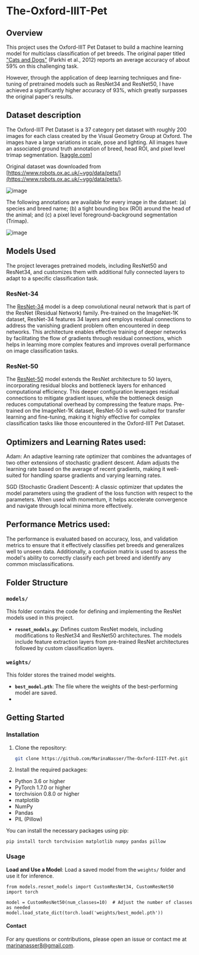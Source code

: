 # The-Oxford-IIIT-Pet
## Overview
This project uses the Oxford-IIIT Pet Dataset to build a machine learning model for multiclass classification of pet breeds. The original paper titled ["Cats and Dogs"](https://www.robots.ox.ac.uk/~vgg/publications/2012/parkhi12a/) (Parkhi et al., 2012) reports an average accuracy of about 59% on this challenging task.

However, through the application of deep learning techniques and fine-tuning of pretrained models such as ResNet34 and ResNet50, I have achieved a significantly higher accuracy of 93%, which greatly surpasses the original paper's results.



## Dataset description
The Oxford-IIIT Pet Dataset is a 37 category pet dataset with roughly 200 images for each class created by the Visual Geometry Group at Oxford. The images have a large variations in scale, pose and lighting. All images have an associated ground truth annotation of breed, head ROI, and pixel level trimap segmentation. [[kaggle.com](https://www.robots.ox.ac.uk/~vgg/data/pets/)]

Original dataset was downloaded from [https://www.robots.ox.ac.uk/~vgg/data/pets/](https://www.robots.ox.ac.uk/~vgg/data/pets/).

![image](https://github.com/user-attachments/assets/55957e1c-adb4-4309-a561-63b77d5860fe)

The following annotations are available for every image in the dataset: (a) species and breed name; (b) a tight bounding box (ROI) around the head of the animal; and (c) a pixel level foreground-background segmentation (Trimap).

![image](https://github.com/user-attachments/assets/ae31a3b0-805f-405e-8add-dd1c21b2f43a)



## Models Used
The project leverages pretrained models, including ResNet50 and ResNet34, and customizes them with additional fully connected layers to adapt to a specific classification task.

### ResNet-34
The [ResNet-34](https://pytorch.org/vision/main/models/generated/torchvision.models.resnet34.html#torchvision.models.resnet34) model is a deep convolutional neural network that is part of the ResNet (Residual Network) family. Pre-trained on the ImageNet-1K dataset, ResNet-34 features 34 layers and employs residual connections to address the vanishing gradient problem often encountered in deep networks. This architecture enables effective training of deeper networks by facilitating the flow of gradients through residual connections, which helps in learning more complex features and improves overall performance on image classification tasks.

### ResNet-50
The [ResNet-50](https://pytorch.org/vision/main/models/generated/torchvision.models.resnet50.html#torchvision.models.resnet50) model extends the ResNet architecture to 50 layers, incorporating residual blocks and bottleneck layers for enhanced computational efficiency. This deeper configuration leverages residual connections to mitigate gradient issues, while the bottleneck design reduces computational overhead by compressing the feature maps. Pre-trained on the ImageNet-1K dataset, ResNet-50 is well-suited for transfer learning and fine-tuning, making it highly effective for complex classification tasks like those encountered in the Oxford-IIIT Pet Dataset.


## Optimizers and Learning Rates used: 
Adam: An adaptive learning rate optimizer that combines the advantages of two other extensions of stochastic gradient descent. Adam adjusts the learning rate based on the average of recent gradients, making it well-suited for handling sparse gradients and varying learning rates.

SGD (Stochastic Gradient Descent): A classic optimizer that updates the model parameters using the gradient of the loss function with respect to the parameters. When used with momentum, it helps accelerate convergence and navigate through local minima more effectively.


## Performance Metrics used: 
The performance is evaluated based on accuracy, loss, and validation metrics to ensure that it effectively classifies pet breeds and generalizes well to unseen data. Additionally, a confusion matrix is used to assess the model's ability to correctly classify each pet breed and identify any common misclassifications. 


## Folder Structure

### `models/`

This folder contains the code for defining and implementing the ResNet models used in this project.

- **`resnet_models.py`**: Defines custom ResNet models, including modifications to ResNet34 and ResNet50 architectures. The models include feature extraction layers from pre-trained ResNet architectures followed by custom classification layers.

### `weights/`

This folder stores the trained model weights.

- **`best_model.pth`**: The file where the weights of the best-performing model are saved.
- 




## Getting Started

### Installation

1. Clone the repository:

    ```bash
    git clone https://github.com/MarinaNasser/The-Oxford-IIIT-Pet.git
    ```
2. Install the required packages:

- Python 3.6 or higher
- PyTorch 1.7.0 or higher
- torchvision 0.8.0 or higher
- matplotlib
- NumPy
- Pandas
- PIL (Pillow)


You can install the necessary packages using pip:

```
pip install torch torchvision matplotlib numpy pandas pillow
```

### Usage

 **Load and Use a Model**: Load a saved model from the `weights/` folder and use it for inference.

    
    from models.resnet_models import CustomResNet34, CustomResNet50
    import torch

    model = CustomResNet50(num_classes=10)  # Adjust the number of classes as needed
    model.load_state_dict(torch.load('weights/best_model.pth'))
    





#### Contact
For any questions or contributions, please open an issue or contact me at marinanasser8@gmail.com.

